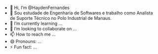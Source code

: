 - 👋 Hi, I’m @HaydenFernandes
- 👀 Sou estudade de Engenharia de Softwares e trabalho como Analista de Suporte Técnico no Polo Industrial de Manaus.
- 🌱 I’m currently learning ...
- 💞️ I’m looking to collaborate on ...
- 📫 How to reach me ...
- 😄 Pronouns: ...
- ⚡ Fun fact: ...

<!---
hfa90/hfa90 is a ✨ special ✨ repository because its `README.md` (this file) appears on your GitHub profile.
You can click the Preview link to take a look at your changes.
--->
